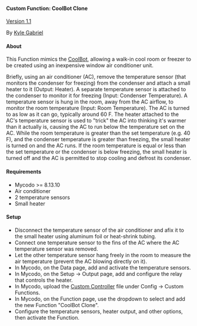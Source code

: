 #### Custom Function: CoolBot Clone

[Version 1.1](https://github.com/kizniche/Mycodo-custom/blob/master/custom_functions/coolbot%20clone/CHANGELOG.md)

By [Kyle Gabriel](https://kylegabriel.com/)

#### About

This Function mimics the [CoolBot](https://storeitcold.com), allowing a walk-in cool room or freezer to be created using an inexpensive window air conditioner unit.

Briefly, using an air conditioner (AC), remove the temperature sensor (that monitors the condenser for freezing) from the condenser and attach a small heater to it (Output: Heater). A separate temperature sensor is attached to the condenser to monitor it for freezing (Input: Condenser Temperature). A temperature sensor is hung in the room, away from the AC airflow, to monitor the room temperature (Input: Room Temperature). The AC is turned to as low as it can go, typically around 60 F. The heater attached to the AC's temperature sensor is used to "trick" the AC into thinking it's warmer than it actually is, causing the AC to run below the temperature set on the AC. While the room temperature is greater than the set temperature (e.g. 40 F), and the condenser temperature is greater than freezing, the small heater is turned on and the AC runs. If the room temperature is equal or less than the set temperature or the condenser is below freezing, the small heater is turned off and the AC is permitted to stop cooling and defrost its condenser.

#### Requirements

* Mycodo >= 8.13.10
* Air conditioner
* 2 temperature sensors
* Small heater

#### Setup

* Disconnect the temperature sensor of the air conditioner and afix it to the small heater using aluminum foil or heat-shrink tubing.
* Connect one temperature sensor to the fins of the AC where the AC temperature sensor was removed.
* Let the other temperature sensor hang freely in the room to measure the air temperature (prevent the AC blowing directly on it).
* In Mycodo, on the Data page, add and activate the temperature sensors.
* In Mycodo, on the Setup -> Output page, add and configure the relay that controls the heater.
* In Mycodo, upload the [Custom Controller](https://raw.githubusercontent.com/kizniche/Mycodo-custom/master/custom_functions/coolbot%20clone/mycodo_custom_function_coolbot_clone.py) file under Config -> Custom Functions.
* In Mycodo, on the Function page, use the dropdown to select and add the new Function "CoolBot Clone".
* Configure the temperature sensors, heater output, and other options, then activate the Function.
